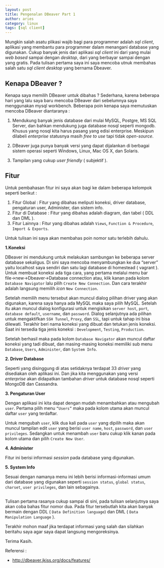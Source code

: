 ```yaml
---
layout: post
title: Pengenalan DBeaver Part 1
author: aries
category: linux
tags: [sql client]
---
```


Mungkin salah asatu plikasi wajib bagi para programmer adalah _sql client_, aplikasi yang membantu para programmer dalam menangani database yang digunakan. Cukup banyak jenis dari aplikasi _sql client_ ini dari yang mulai _web based_ sampai dengan _desktop_, dari yang berbayar sampai dengan yang gratis. Pada tulisan pertama saya ini saya mencoba utnuk membahas salah satu _sql client desktop_ yang bernama Dbeaver.

## Kenapa DBeaver ?

Kenapa saya memilih DBeaver untuk dibahas ? Sederhana, karena beberapa hari yang lalu saya baru  mencoba DBeaver dari sebelumnya saya menggunakan mysql workbench. Beberapa poin kenapa saya memutuskan mencoba DBeaver diantaranya :

1. Mendukung banyak jenis database dari mulai MySQL, Postgre, MS SQL Server, dan bahkan mendukung juga database nosql seperti mongodb. Khusus yang nosql kita harus pasang yang edisi enterprise. Meskipun dilabeli _enterprise_ statusnya masih _free to use_ tapi tidak _open-source_.

2. DBeaver juga punya banyak versi yang dapat dijalankan di berbagai sistem operasi seperti Windows, Linux, Mac OS X, dan Solaris.

3. Tampilan yang cukup _user friendly_ ( subjektif ).

## Fitur

Untuk pembahasan fitur ini saya akan bagi ke dalam beberapa kelompok seperti berikut :

1. Fitur Global : Fitur yang dibahas meliputi koneksi, driver database, pengaturan user, Administer, dan sistem info.
2. Fitur di Database :  Fitur yang dibahas adalah diagram, dan tabel ( DDL dan DML ).
3. Fitur Lainnya : Fitur yang dibahas adalah `Views`, `Function & Procedure`, `Import & Exports`.

Untuk tulisan ini saya akan membahas poin nomor satu terlebih dahulu.

**1.Koneksi**

DBeaver ini mendukung untuk melakukan sambungan ke beberapa server database sekaligus. Di sini saya mencoba menyambungkan ke dua “server” yaitu localhost saya sendiri dan satu lagi database di homestead ( vagrant ).
Untuk membuat koneksi ada tiga cara, yang pertama melalui menu bar file→new→Dbeaver→Database connection atau, klik kanan pada kolom `Database Navigator` lalu pilih `Create New Connection`. Dan cara terakhir adalah langsung memilih _icon_ `New Connection`.

Setelah memilih menu tersebut akan muncul dialog pilihan driver yang akan digunakan, karena saya hanya ada MySQL maka saya pilih MySQL. Setelah itu akan muncul dialog konfigurasi untuk mengisikan `server host`, `port`, `database default`, `username`, dan `password`. Dialog selanjutnya ada pilihan untuk mengaktifkan `SSH Tunnel`, `Proxy`, dan `SSL`, tapi untuk tahap ini bisa dilewati. Terakhir beri nama koneksi yang dibuat dan tetukan jenis koneksi. Saat ini tersedia tiga jenis koneksi : `Development`, `Testing`, `Production`.

Setelah berhasil maka pada kolom `Database Navigator` akan muncul daftar koneksi yang tadi dibuat, dan masing-masing koneksi memiliki sub menu `Database`, `Users`, `Administer`, dan `System Info`.

**2. Driver Database**

Seperti yang disinggung di atas setidaknya terdapat 33 _driver_ yang disediakan oleh aplikasi ini. Dan jika kita menggunakan yang versi _enterprise_ akan didapatkan tambahan _driver_ untuk database nosql seperti MongoDB dan Cassandra.

**3. Pengaturan User**

Dengan aplikasi ini kita dapat dengan mudah menambahkan atau mengubah `user`. Pertama pilih menu `“Users”`  maka pada kolom utama akan muncul daftar `user` yang terdaftar. 

Untuk mengubah `user`, klik dua kali pada `user` yang dipilih maka akan muncul tampilan edit `user` yang berisi `user name`, `host`, `password`, dan `user privileges`. Sedangkan untuk menambah `user` baru cukup klik kanan pada kolom utama dan pilih `Create New User`.

**4. Administer**

Fitur ini berisi informasi _session_ pada database yang digunakan.

**5. System Info**

Sesuai dengan namanya menu ini lebih berisi informasi-informasi umum dari database yang digunakan seperti `session status`, `global status`, `charset`, `user privileges`, dan lain sebagainya.

##
Tulisan pertama rasanya cukup sampai di sini, pada tulisan selanjutnya saya akan coba bahas fitur nomor dua. Pada fitur tersebutlah kita akan banyak bermain dengan DDL ( `Data Definition language`) dan DML ( `Data Manipulation Language` ).

Terakhir mohon maaf jika terdapat informasi yang salah dan silahkan beritahu saya agar saya dapat langsung mengoreksinya.

Terima Kasih.

Referensi :

* http://dbeaver.jkiss.org/docs/features/
